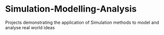 # Simulation-Modelling-Analysis
Projects demonstrating the application of Simulation methods to model and analyse real world ideas
